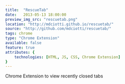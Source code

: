 ```yaml
---
title:  "RescueTab"
date:   2013-05-13 18:00:00
preview_img_src: "rescuetab.png"
location: "http://mdciotti.github.io/rescuetab/"
source: "http://github.com/mdciotti/rescuetab/"
tags: chrome
type: "Chrome Extension"
available: false
feature: true
attributes: {
	technologies: [HTML, JS, CSS, Chrome Extension]
}
---
```


Chrome Extension to view recently closed tabs
